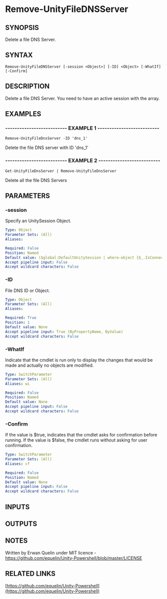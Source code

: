 # Remove-UnityFileDNSServer

## SYNOPSIS
Delete a file DNS Server.

## SYNTAX

```
Remove-UnityFileDNSServer [-session <Object>] [-ID] <Object> [-WhatIf] [-Confirm]
```

## DESCRIPTION
Delete a file DNS Server.
You need to have an active session with the array.

## EXAMPLES

### -------------------------- EXAMPLE 1 --------------------------
```
Remove-UnityFileDnsServer -ID 'dns_1'
```

Delete the file DNS server with ID 'dns_1'

### -------------------------- EXAMPLE 2 --------------------------
```
Get-UnityFileDnsServer | Remove-UnityFileDnsServer
```

Delete all the file DNS Servers

## PARAMETERS

### -session
Specify an UnitySession Object.

```yaml
Type: Object
Parameter Sets: (All)
Aliases: 

Required: False
Position: Named
Default value: ($global:DefaultUnitySession | where-object {$_.IsConnected -eq $true})
Accept pipeline input: False
Accept wildcard characters: False
```

### -ID
File DNS ID or Object.

```yaml
Type: Object
Parameter Sets: (All)
Aliases: 

Required: True
Position: 1
Default value: None
Accept pipeline input: True (ByPropertyName, ByValue)
Accept wildcard characters: False
```

### -WhatIf
Indicate that the cmdlet is run only to display the changes that would be made and actually no objects are modified.

```yaml
Type: SwitchParameter
Parameter Sets: (All)
Aliases: wi

Required: False
Position: Named
Default value: None
Accept pipeline input: False
Accept wildcard characters: False
```

### -Confirm
If the value is $true, indicates that the cmdlet asks for confirmation before running.
If the value is $false, the cmdlet runs without asking for user confirmation.

```yaml
Type: SwitchParameter
Parameter Sets: (All)
Aliases: cf

Required: False
Position: Named
Default value: None
Accept pipeline input: False
Accept wildcard characters: False
```

## INPUTS

## OUTPUTS

## NOTES
Written by Erwan Quelin under MIT licence - https://github.com/equelin/Unity-Powershell/blob/master/LICENSE

## RELATED LINKS

[https://github.com/equelin/Unity-Powershell](https://github.com/equelin/Unity-Powershell)

